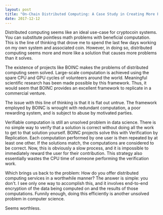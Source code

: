 ```yaml
---
layout: post
title: "On-Chain Distributed Computing: A Case Study in Creating More Problems Than You Solve"
date: 2017-12-12
---
```


 Distributed computing seems like an ideal use-case for cryptocoin systems. You can substitute pointless math problems with beneficial computation. This is the line of thinking that drove me to spend the last few days working on my own system and associated coin. However, in doing so, distributed computing seems more and more like a solution that causes more problems than it solves.
 
The existence of projects like BOINC makes the problems of distributed computing seem solved. Large-scale computation is achieved using the spare CPU and GPU cycles of volunteers around the world. Meaningful scientific research has been made possible by this framework. Thus, it would seem that BOINC provides an excellent framework to replicate in a commercial venture.

The issue with this line of thinking is that it is flat out untrue. The framework employed by BOINC is wrought with redundant computation, a poor rewarding system, and is subject to abuse by motivated parties.

Verifiable computation is still an unsolved problem in data science. There is no simple way to verify that a solution is correct without doing all the work to get to that solution yourself. BOINC projects solve this with Verification by Replication. Each computation performed by one user is then repeated by at least one other. If the solutions match, the computations are considered to be correct. Now, this is obviously a slow process, and it is impossible to immediately reward the user for their contribution. This strategy also essentially wastes the CPU time of someone performing the verification work.

Which brings us back to the problem: How do you offer distributed computing services in a worthwhile manner? The answer is simple: you don't. I see only one way to accomplish this, and it involves end-to-end encryption of the data being computed on and the results of those computations. Funnily enough, doing this efficiently is another unsolved problem in computer science.

Seems worthless.
